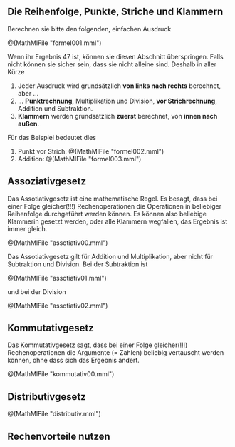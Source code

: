 
## Die Reihenfolge, Punkte, Striche und Klammern

Berechnen sie bitte den folgenden, einfachen Ausdruck

@(MathMlFile "formel001.mml")

Wenn ihr Ergebnis 47 ist, können sie diesen Abschnitt überspringen. Falls nicht können sie sicher sein, dass sie nicht alleine sind. Deshalb in aller Kürze

1. Jeder Ausdruck wird grundsätzlich **von links nach rechts** berechnet, aber ...
1. ... **Punktrechnung**, Multiplikation und Division, **vor Strichrechnung**, Addition und Subtraktion.
1. **Klammern** werden grundsätzlich **zuerst** berechnet, von **innen nach außen**.

Für das Beispiel bedeutet dies

1. Punkt vor Strich: @(MathMlFile "formel002.mml")
1. Addition: @(MathMlFile "formel003.mml")

## Assoziativgesetz

Das Assotiativgesetz ist eine mathematische Regel.
Es besagt, dass bei einer Folge gleicher(!!!) Rechenoperationen
die Operationen in beliebiger Reihenfolge durchgeführt werden können.
Es können also beliebige Klammerin gesetzt werden, oder alle Klammern wegfallen,
das Ergebnis ist immer gleich.

@(MathMlFile "assotiativ00.mml")

Das Assotiativgesetz gilt für Addition und Multiplikation, aber nicht für Subtraktion und Division.
Bei der Subtraktion ist

@(MathMlFile "assotiativ01.mml")

und bei der Division

@(MathMlFile "assotiativ02.mml")

## Kommutativgesetz

Das Kommutativgesetz sagt, dass bei einer Folge gleicher(!!!) Rechenoperationen
die Argumente (= Zahlen) beliebig vertauscht werden können, ohne dass sich das Ergebnis ändert.

@(MathMlFile "kommutativ00.mml")


## Distributivgesetz

@(MathMlFile "distributiv.mml")

## Rechenvorteile nutzen
